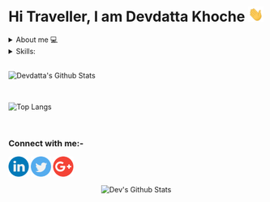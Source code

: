 <h1>Hi Traveller, I am Devdatta Khoche <img src="https://raw.githubusercontent.com/devdattakhoche/devdattakhoche/main/gifs/Hi.gif" width="30px"></h1>

<details>
<summary> About me 💻</summary>
<p>
I am a final year student at Lokmanya Tilak College of Engineering studying computer science. I have a passion for learning and developing new skills related to programming and computer science.
Currently seeking an entry-level position to begin my career in a professional environment. Secure a responsible career opportunity with a company, where I can fully utilize my training and skills while making a significant contribution to the success of the company. 
</p>
</details>    
 
<details>
  <summary>Skills: </summary>
  <pre>
    - Languages: Python, Java, C, C++, Javascript
    - Database: MySQL, SQL Server, Mongo DB, Firebase, Postgresql
    - Framework: Flask , Django, Reactjs, React Native, Flutter
    - Analytical:  MS Excel
    - IDE: Jupyter Notebook, Google Colab, Visual Studio Code, Arduino
    - Version Control: GIT
  </pre>
</details>

<br >


![Devdatta's Github Stats](https://github-readme-stats.vercel.app/api?username=devdattakhoche&show_icons=true&theme=tokyonight&count_private=true)

<br >

![Top Langs](https://github-readme-stats.vercel.app/api/top-langs/?username=devdattakhoche&theme=tokyonight)

<br>

### Connect with me:-

<a href="https://linkedin.com/in/devdattakhoche"><img src="https://github.com/devdattakhoche/devdattakhoche/blob/main/logos/linkedin.png" width="40" /></a>
<a href="https://twitter.com/DevdattaKhoche"><img src="https://github.com/devdattakhoche/devdattakhoche/blob/main/logos/twitter.png" width="40" /></a>
<a href="https://mail.google.com/mail/?view=cm&amp;fs=1&amp;tf=1&amp;to=dkhoche2000@gmail.com"><img src="https://raw.githubusercontent.com/devdattakhoche/devdattakhoche/main/logos/google-plus.png" width="40" /></a>

<p align="center"> <img src="https://komarev.com/ghpvc/?username=devdattakhoche&style=flat-square" alt="Dev's Github Stats" /> </p>
